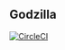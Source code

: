## Godzilla

[![CircleCI](https://circleci.com/gh/gperreymond/Godzilla.svg?style=shield)](https://circleci.com/gh/gperreymond/Godzilla)
